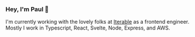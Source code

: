 ### Hey, I'm Paul 👋

I'm currently working with the lovely folks at [Iterable](https://github.com/iterable) as a frontend engineer. Mostly I work in Typescript, React, Svelte, Node, Express, and AWS.
